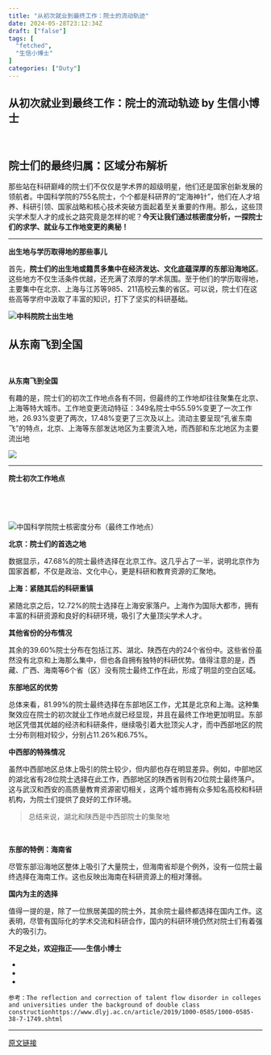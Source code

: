 ```yaml
---
title: "从初次就业到最终工作：院士的流动轨迹"
date: 2024-05-28T23:12:34Z
draft: ["false"]
tags: [
  "fetched",
  "生信小博士"
]
categories: ["Duty"]
---
```

从初次就业到最终工作：院士的流动轨迹 by 生信小博士
------
<div><p><span><br></span></p><section data-tools="135编辑器" data-id="135403"><section><section data-tools="135编辑器" data-id="135403"><section><h2 data-tool="mdnice编辑器"><section><span>院士们的最终归属：</span><span>区域分布解析</span></section></h2></section></section></section></section><p><span></span></p><p><span>那些站在科研巅峰的院士们不仅仅是学术界的超级明星，他们还是国家创新发展的领航者。中国科学院的755名院士，个个都是科研界的“定海神针”，他们在人才培养、科研引领、国家战略和核心技术突破方面起着至关重要的作用。那么，这些顶尖学术型人才的成长之路究竟是怎样的呢？<strong>今天让我们通过核密度分析，一探院士们的求学、就业与工作地变更的奥秘！</strong></span></p><hr><p><span></span></p><p><strong><span>出生地与学历取得地的那些事儿</span></strong></p><p><span><span>首先，<strong>院士们的出生地或籍贯多集中在经济发达、文化底蕴深厚的东部沿海地区</strong>。这些地方不仅生活条件优越，还充满了浓厚的学术氛围。至于他们的学历取得地，主要集中在北京、上海与江苏等985、211高校云集的省区。可以说，院士们在这些高等学府中汲取了丰富的知识，打下了坚实的科研基础。</span></span></p><p><strong><img data-galleryid="" data-imgfileid="100003408" data-ratio="1.1331316187594553" data-s="300,640" data-src="https://mmbiz.qpic.cn/sz_mmbiz_png/xVhD7345SkticHFqjbveu4icOwOZYZatEicQv6XI4ZHpZKskrfOR5q0hD9DAan9wCBDIMvicpRtfGQBU2WvQ5eliaNg/640?wx_fmt=png&amp;from=appmsg" data-type="png" data-w="661" src="https://mmbiz.qpic.cn/sz_mmbiz_png/xVhD7345SkticHFqjbveu4icOwOZYZatEicQv6XI4ZHpZKskrfOR5q0hD9DAan9wCBDIMvicpRtfGQBU2WvQ5eliaNg/640?wx_fmt=png&amp;from=appmsg">中科院院士出生地</strong></p><section data-tools="135编辑器" data-id="135403"><section><section data-tools="135编辑器" data-id="135403"><section><h2 data-tool="mdnice编辑器"><section><span></span><strong><span>从东南飞到全国</span></strong><span></span></section></h2><p><span><br></span></p></section></section></section></section><p><span><strong><span>从东南飞到全国</span></strong></span></p><p><span>有趣的是，院士们的初次工作地点各有不同，但最终的工作地却往往聚集在北京、上海等特大城市。<span>工作地变更流动特征：</span><span>349名院士中55.59%变更了一次工作地，26.93%变更了两次，17.48%变更了三次及以上。流动主要呈现“孔雀东南飞”的特点，北京、上海等东部发达地区为主要流入地，而西部和东北地区为主要流出地</span></span></p><p><strong><img data-galleryid="" data-imgfileid="100003409" data-ratio="1.0892086330935251" data-s="300,640" data-src="https://mmbiz.qpic.cn/sz_mmbiz_png/xVhD7345SkticHFqjbveu4icOwOZYZatEicibfwWHodfiacf4YeLv4RLOfzYABSysxquPnF9AR8IfmmiaYp5x1EdGdeg/640?wx_fmt=png&amp;from=appmsg" data-type="png" data-w="695" src="https://mmbiz.qpic.cn/sz_mmbiz_png/xVhD7345SkticHFqjbveu4icOwOZYZatEicibfwWHodfiacf4YeLv4RLOfzYABSysxquPnF9AR8IfmmiaYp5x1EdGdeg/640?wx_fmt=png&amp;from=appmsg"></strong></p><hr><p><strong>院士初次工作地点</strong></p><p><br></p><p><br></p><p><img data-galleryid="" data-imgfileid="100003410" data-ratio="1.1609353507565336" data-s="300,640" data-src="https://mmbiz.qpic.cn/sz_mmbiz_png/xVhD7345SkticHFqjbveu4icOwOZYZatEicBgP2uvc2RazlXEP2Kq0kGhicORO04GAVB0nTHdukZ8amZ7s209Lpzjg/640?wx_fmt=png&amp;from=appmsg" data-type="png" data-w="727" src="https://mmbiz.qpic.cn/sz_mmbiz_png/xVhD7345SkticHFqjbveu4icOwOZYZatEicBgP2uvc2RazlXEP2Kq0kGhicORO04GAVB0nTHdukZ8amZ7s209Lpzjg/640?wx_fmt=png&amp;from=appmsg"><span>中国科学院院士核密度分布（最终工作地点）</span><br></p><p><span></span></p><p><strong><span>北京：院士们的首选之地</span></strong></p><p>数据显示，47.68%的院士最终选择在北京工作。这几乎占了一半，说明北京作为国家首都，不仅是政治、文化中心，更是科研和教育资源的汇聚地。</p><p><strong><span>上海：紧随其后的科研重镇</span></strong><span></span></p><p>紧随北京之后，12.72%的院士选择在上海安家落户。上海作为国际大都市，拥有丰富的科研资源和良好的科研环境，吸引了大量顶尖学术人才。</p><p><strong><span>其他省份的分布情况</span></strong><span></span></p><p>其余的39.60%院士分布在包括江苏、湖北、陕西在内的24个省份中。这些省份虽然没有北京和上海那么集中，但也各自拥有独特的科研优势。值得注意的是，西藏、广西、海南等6个省（区）没有院士最终工作在此，形成了明显的空白区域。</p><p><strong><span>东部地区的优势</span></strong><span></span></p><p>总体来看，81.99%的院士最终选择在东部地区工作，尤其是北京和上海。这种集聚效应在院士的初次就业工作地点就已经显现，并且在最终工作地更加明显。东部地区凭借其优越的经济和科研条件，继续吸引着大批顶尖人才，而中西部地区的院士分布则相对较少，分别占11.26%和6.75%。</p><p><span><strong><span>中西部的特殊情况</span></strong></span><strong><span></span></strong></p><p>虽然中西部地区总体上吸引的院士较少，但内部也存在明显差异。例如，中部地区的湖北省有28位院士选择在此工作，西部地区的陕西省则有20位院士最终落户。这与武汉和西安的高质量教育资源密切相关，这两个城市拥有众多知名高校和科研机构，为院士们提供了良好的工作环境。</p><blockquote data-type="2" data-url="" data-author-name="" data-content-utf8-length="20" data-source-title=""><section><p>总结来说，湖北和陕西是中西部院士的集聚地</p></section></blockquote><p><br></p><p><strong><span>东部的特例：海南省</span></strong><span></span></p><p>尽管东部沿海地区整体上吸引了大量院士，但海南省却是个例外，没有一位院士最终选择在海南工作。这也反映出海南在科研资源上的相对薄弱。</p><p><strong><span>国内为主的选择</span></strong><span></span></p><p>值得一提的是，除了一位旅居美国的院士外，其余院士最终都选择在国内工作。这表明，尽管有国际化的学术交流和科研合作，国内的科研环境仍然对院士们有着强大的吸引力。</p><p><strong>不足之处，欢迎指正——生信小博士<br></strong></p><section><mp-common-profile data-pluginname="mpprofile" data-id="Mzg2NDcxMzYwNg==" data-headimg="http://mmbiz.qpic.cn/sz_mmbiz_png/xVhD7345Sks7JhVxUX46ZKxPSob6ptqIZgnIEnHOn5VMwCX8sN6MQy1Pq4XXFEOJ6grAmsoQugyCDKOZictDBHA/0?wx_fmt=png" data-nickname="生信小博士" data-alias="bioinformatics_Dr" data-signature="【生物信息学】R语言开始，学习生信。Seurat，单细胞测序，空间转录组。 Python，scanpy，cell2location。资料分享" data-from="0" data-is_biz_ban="0"></mp-common-profile></section><section><ul><li><li><li></ul><pre data-lang="ruby"><code><span>参考：</span></code><code><span>The reflection <span>and</span> correction of talent flow disorder <span>in</span> colleges <span>and</span> universities under the background of double <span><span>class</span> <span>construction</span></span></span></code><code><span><span>https:</span>/<span>/www.dlyj.ac.cn/article</span><span>/2019/</span><span>1000</span>-<span>05</span>85/<span>1000</span>-<span>05</span>85-<span>38</span>-<span>7</span>-<span>1749</span>.shtml</span></code></pre></section><p><mp-style-type data-value="3"></mp-style-type></p></div>  
<hr>
<a href="https://mp.weixin.qq.com/s/FA8KCRRg3eUVzx_URF4rKA",target="_blank" rel="noopener noreferrer">原文链接</a>
